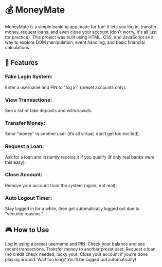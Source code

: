 # 💰 MoneyMate
MoneyMate is a simple banking app made for fun! It lets you log in, transfer money, request loans, and even close your account (don't worry, it's all just for practice). This project was built using HTML, CSS, and JavaScript as a way to explore DOM manipulation, event handling, and basic financial calculations.

## 🚀 Features
### Fake Login System:
  Enter a username and PIN to "log in" (preset accounts only).
### View Transactions:
  See a list of fake deposits and withdrawals.
### Transfer Money:
  Send "money" to another user (it’s all virtual, don’t get too excited).
### Request a Loan:
  Ask for a loan and instantly receive it if you qualify (if only real banks were this easy).
### Close Account:
  Remove your account from the system (again, not real).
### Auto Logout Timer:
  Stay logged in for a while, then get automatically logged out due to "security reasons."
## 🎮 How to Use
Log in using a preset username and PIN.
Check your balance and see recent transactions.
Transfer money to another preset user.
Request a loan (no credit check needed, lucky you).
Close your account if you’re done playing around.
Wait too long? You’ll be logged out automatically!
